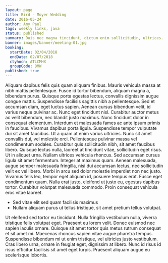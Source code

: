 ```yaml
---
layout: page
title: Bird - Moyer Wedding
date: 2016-05-24
author: Amy Paul
tags: weekly links, java
status: published
summary: Duis nec magna tincidunt, dictum enim sollicitudin, ultrices.
banner: images/banner/meeting-01.jpg
booking:
  startDate: 02/04/2018
  endDate: 02/07/2018
  ctyhocn: ATLCMHX
  groupCode: BMW
published: true
---
```

Aliquam dapibus felis quis quam aliquam finibus. Mauris vehicula massa at nibh mattis pellentesque. Fusce id tortor bibendum, aliquam magna a, bibendum purus. Quisque porta egestas lectus, convallis dignissim augue congue mattis. Suspendisse facilisis sagittis nibh a pellentesque. Sed et accumsan diam, eget luctus sapien. Aenean cursus bibendum velit, id varius neque pulvinar ac. Nunc eget tincidunt nisl. Curabitur auctor metus ac velit bibendum, nec blandit justo maximus. Nunc tincidunt dolor in consequat elementum. Interdum et malesuada fames ac ante ipsum primis in faucibus. Vivamus dapibus porta ligula. Suspendisse tempor vulputate dui sit amet faucibus. Ut a quam at enim varius ultricies. Nunc sit amet convallis dui, vel molestie orci. Pellentesque pulvinar massa vel condimentum sodales.
Curabitur quis sollicitudin nibh, sit amet faucibus libero. Quisque lectus nulla, laoreet at tincidunt vitae, sollicitudin eget risus. Ut in aliquet urna. Nullam ultrices vehicula rhoncus. Sed accumsan cursus ligula sit amet fermentum. Integer at maximus quam. Aenean malesuada, augue semper malesuada fringilla, nisi dui accumsan lectus, nec sollicitudin velit ex vel libero. Morbi in arcu sed dolor molestie imperdiet non nec justo. Vivamus felis leo, tempor eget aliquam id, posuere tempus erat. Fusce eget condimentum quam. Nulla erat justo, eleifend ut justo eu, egestas dapibus tortor. Curabitur volutpat malesuada commodo. Proin consequat vehicula eros vitae laoreet.

* Sed vitae elit sed quam facilisis maximus
* Nullam aliquam purus ut tellus tristique, sit amet pretium tellus volutpat.

Ut eleifend sed tortor eu tincidunt. Nulla fringilla vestibulum nulla, viverra tristique felis volutpat eget. Praesent eu lorem velit. Donec euismod nec sapien iaculis ornare. Quisque sit amet tortor quis metus rutrum consequat et sit amet mi. Maecenas rhoncus sapien vitae augue pharetra tempus. Suspendisse bibendum mi ut enim tristique, vel ultricies justo vestibulum. Cras libero urna, ornare in feugiat eget, dignissim at libero. Nunc id risus id risus efficitur facilisis sit amet eget turpis. Praesent aliquam augue eu scelerisque lobortis.

